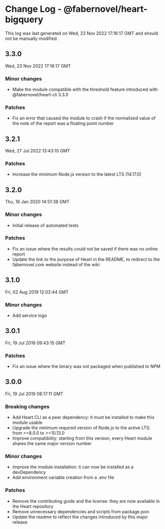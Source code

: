 # Change Log - @fabernovel/heart-bigquery

This log was last generated on Wed, 23 Nov 2022 17:16:17 GMT and should not be manually modified.

## 3.3.0
Wed, 23 Nov 2022 17:16:17 GMT

### Minor changes

- Make the module compatible with the threshold feature introduced with @fabernovel/heart-cli 3.3.0

### Patches

- Fix an error that caused the module to crash if the normalized value of the note of the report was a floating point number

## 3.2.1
Wed, 27 Jul 2022 13:43:15 GMT

### Patches

- Increase the minimum Node.js version to the latest LTS (14.17.0)

## 3.2.0
Thu, 16 Jan 2020 14:51:38 GMT

### Minor changes

- Initial release of automated tests

### Patches

- Fix an issue where the results could not be saved if there was no online report
- Update the link to the purpose of Heart in the README, to redirect to the fabernovel.com website instead of the wiki

## 3.1.0
Fri, 02 Aug 2019 12:02:44 GMT

### Minor changes

- Add service logo

## 3.0.1
Fri, 19 Jul 2019 09:43:15 GMT

### Patches

- Fix an issue where the binary was not packaged when published to NPM

## 3.0.0
Fri, 19 Jul 2019 08:17:11 GMT

### Breaking changes

- Add Heart CLI as a peer dependency: it must be installed to make this module usable
- Upgrade the minimum required version of Node.js to the active LTS: from >=8.0.0 to >=10.13.0
- Improve compatibility: starting from this version, every Heart module shares the same major version number

### Minor changes

- Improve the module installation: it can now be installed as a devDependency
- Add environment variable creation from a .env file

### Patches

- Remove the contributing guide and the license: they are now available in the Heart repository
- Remove unnecessary dependencies and scripts from package.json
- Update the readme to reflect the changes introduced by this major release

